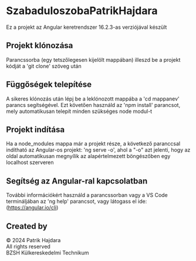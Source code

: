 # SzabaduloszobaPatrikHajdara

Ez a projekt az Angular keretrendszer 16.2.3-as verziójával készült

## Projekt klónozása

Parancssorba (egy tetszőlegesen kijelölt mappában) illeszd be a projekt kódját a 'git clone' szöveg után

## Függőségek telepítése

A sikeres klónozás után lépj be a leklónozott mappába a 'cd mappanev' parancs segítségével. Ezt követően használd az 'npm install' parancsot, mely automatikusan telepít minden szükséges node modul-t

## Projekt indítása

Ha a node_modules mappa már a projekt része, a következő paranccsal indítható az Angular-os projekt: 'ng serve -o', ahol a "-o" azt jelenti, hogy az oldal automatikusan megnyílik az alapértelmezett böngészőben egy localhost szerveren

## Segítség az Angular-ral kapcsolatban

További információkért használd a parancssorban vagy a VS Code termináljában az 'ng help' parancsot, vagy látogass el ide: (https://angular.io/cli)

## Created by

&copy; 2024 Patrik Hajdara <br> All rights reserved <br> BZSH Külkereskedelmi Technikum